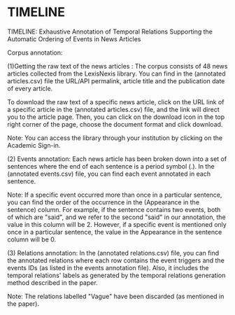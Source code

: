 # TIMELINE
TIMELINE: Exhaustive Annotation of Temporal Relations Supporting the Automatic Ordering of Events in News Articles

Corpus annotation: 

(1)Getting the raw text of the news articles : 
The corpus consists of 48 news articles collected from the LexisNexis library. You can find in the (annotated articles.csv) file the URL/API permalink, article title and the publication date of every article. 

To download the raw text of a specific news article, click on the URL link of a specific article in the (annotated articles.csv) file, and the link will direct you to the article page. Then, you can click on the download icon in the top right corner of the page, choose the document format and click download. 

Note: You can access the library through your institution by clicking on the Academic Sign-in.

(2) Events annotation:
Each news article has been broken down into a set of sentences where the end of each sentence is a period symbol (.).
In the (annotated events.csv) file, you can find each event annotated in each sentence.

Note: If a specific event occurred more than once in a particular sentence, you can find the order of the occurrence in the (Appearance in the sentence) column. For example, if the sentence contains two events, both of which are "said", and we refer to the second "said" in our annotation, the value in this column will be 2. However, if a specific event is mentioned only once in a particular sentence, the value in the Appearance in the sentence column will be 0.  

(3) Relations annotation: 
In the (annotated relations.csv) file, you can find the annotated relations where each row contains the event triggers and the events IDs (as listed in the events annotation file). Also, it includes the temporal relations' labels as generated by the temporal relations generation method described in the paper.

Note: The relations labelled "Vague" have been discarded (as mentioned in the paper).

